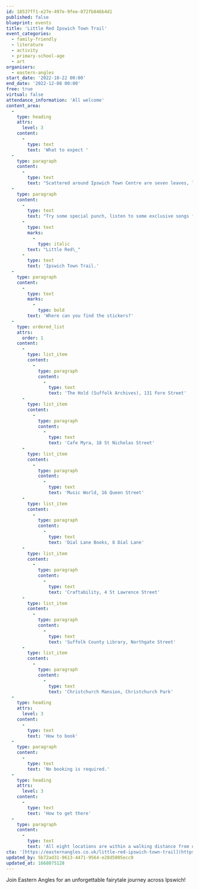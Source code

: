 ```yaml
---
id: 18537ff1-e27e-497e-9fee-072fb846b4d1
published: false
blueprint: events
title: 'Little Red Ipswich Town Trail'
event_categories:
  - family-friendly
  - literature
  - activity
  - primary-school-age
  - art
organisers:
  - eastern-angles
start_date: '2022-10-22 00:00'
end_date: '2022-12-08 00:00'
free: true
virtual: false
attendance_information: 'All welcome'
content_area:
  -
    type: heading
    attrs:
      level: 3
    content:
      -
        type: text
        text: 'What to expect '
  -
    type: paragraph
    content:
      -
        type: text
        text: "Scattered around Ipswich Town Centre are seven leaves, left in the footsteps\_of Little Red's journey through the big, dark wood and Ipswich Town Centre on her way to the Sir John Mills Theatre. Eastern Angles have teamed up with seven local friends to create this sticker trail, each with a QR code\_unique to the place you're at and what Little Red found when she was there. "
  -
    type: paragraph
    content:
      -
        type: text
        text: "Try some special punch, listen to some exclusive songs from\_Little Red,\_and read some of Suffolk's very own local fairy tales - there's lots\_to explore in our\_"
      -
        type: text
        marks:
          -
            type: italic
        text: "Little Red\_"
      -
        type: text
        text: 'Ipswich Town Trail.'
  -
    type: paragraph
    content:
      -
        type: text
        marks:
          -
            type: bold
        text: 'Where can you find the stickers?'
  -
    type: ordered_list
    attrs:
      order: 1
    content:
      -
        type: list_item
        content:
          -
            type: paragraph
            content:
              -
                type: text
                text: 'The Hold (Suffolk Archives), 131 Fore Street'
      -
        type: list_item
        content:
          -
            type: paragraph
            content:
              -
                type: text
                text: 'Cafe Myra, 18 St Nicholas Street'
      -
        type: list_item
        content:
          -
            type: paragraph
            content:
              -
                type: text
                text: 'Music World, 16 Queen Street'
      -
        type: list_item
        content:
          -
            type: paragraph
            content:
              -
                type: text
                text: 'Dial Lane Books, 8 Dial Lane'
      -
        type: list_item
        content:
          -
            type: paragraph
            content:
              -
                type: text
                text: 'Craftability, 4 St Lawrence Street'
      -
        type: list_item
        content:
          -
            type: paragraph
            content:
              -
                type: text
                text: 'Suffolk County Library, Northgate Street'
      -
        type: list_item
        content:
          -
            type: paragraph
            content:
              -
                type: text
                text: 'Christchurch Mansion, Christchurch Park'
  -
    type: heading
    attrs:
      level: 3
    content:
      -
        type: text
        text: 'How to book'
  -
    type: paragraph
    content:
      -
        type: text
        text: 'No booking is required.'
  -
    type: heading
    attrs:
      level: 3
    content:
      -
        type: text
        text: 'How to get there'
  -
    type: paragraph
    content:
      -
        type: text
        text: 'All eight locations are within a walking distance from one another.'
cta: '[https://easternangles.co.uk/little-red-ipswich-town-trail](https://easternangles.co.uk/little-red-ipswich-town-trail)'
updated_by: 5b72ad31-9613-4471-9564-e28d5005ecc0
updated_at: 1668075128
---
```

Join Eastern Angles for an unforgettable fairytale journey across Ipswich!
